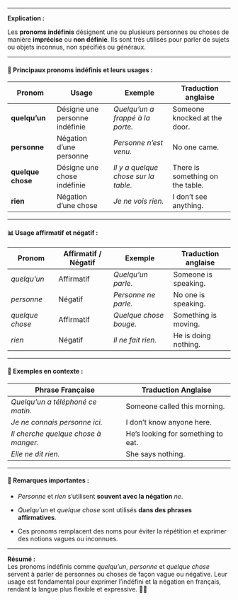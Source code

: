 
---

**Explication :**

Les **pronoms indéfinis** désignent une ou plusieurs personnes ou choses de manière **imprécise** ou **non définie**. Ils sont très utilisés pour parler de sujets ou objets inconnus, non spécifiés ou généraux.

---

#### 🧱 Principaux pronoms indéfinis et leurs usages :

|Pronom|Usage|Exemple|Traduction anglaise|
|---|---|---|---|
|**quelqu’un**|Désigne une personne indéfinie|_Quelqu’un a frappé à la porte._|Someone knocked at the door.|
|**personne**|Négation d’une personne|_Personne n’est venu._|No one came.|
|**quelque chose**|Désigne une chose indéfinie|_Il y a quelque chose sur la table._|There is something on the table.|
|**rien**|Négation d’une chose|_Je ne vois rien._|I don’t see anything.|

---

#### 📊 Usage affirmatif et négatif :

|Pronom|Affirmatif / Négatif|Exemple|Traduction anglaise|
|---|---|---|---|
|_quelqu’un_|Affirmatif|_Quelqu’un parle._|Someone is speaking.|
|_personne_|Négatif|_Personne ne parle._|No one is speaking.|
|_quelque chose_|Affirmatif|_Quelque chose bouge._|Something is moving.|
|_rien_|Négatif|_Il ne fait rien._|He is doing nothing.|

---

#### 🔄 Exemples en contexte :

|Phrase Française|Traduction Anglaise|
|---|---|
|_Quelqu’un a téléphoné ce matin._|Someone called this morning.|
|_Je ne connais personne ici._|I don’t know anyone here.|
|_Il cherche quelque chose à manger._|He’s looking for something to eat.|
|_Elle ne dit rien._|She says nothing.|

---

#### 📝 Remarques importantes :

- _Personne_ et _rien_ s’utilisent **souvent avec la négation** _ne_.
    
- _Quelqu’un_ et _quelque chose_ sont utilisés **dans des phrases affirmatives**.
    
- Ces pronoms remplacent des noms pour éviter la répétition et exprimer des notions vagues ou inconnues.
    

---

**Résumé :**  
Les pronoms indéfinis comme _quelqu’un_, _personne_ et _quelque chose_ servent à parler de personnes ou choses de façon vague ou négative. Leur usage est fondamental pour exprimer l’indéfini et la négation en français, rendant la langue plus flexible et expressive. 🌟💬